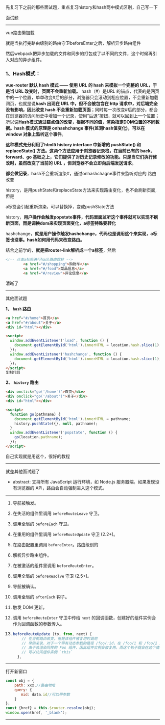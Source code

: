 先复习下之前的那些面试题，重点复习history和hash两中模式区别，自己写一下

面试题

----

vue路由懒加载

就是当执行完路由级别的路由守卫beforeEnter之后，解析异步路由组件

然后webpack把异步加载的文件和同步的打包成了以不同的文件，这个时候再引入对应的异步组件。

### 1、Hash模式：

**vue-router 默认 hash 模式 —— 使用 URL 的 hash 来模拟一个完整的 URL，于是当 URL 改变时，页面不会重新加载。** hash（#）是URL 的锚点，代表的是网页中的一个位置，单单改变#后的部分，浏览器只会滚动到相应位置，不会重新加载网页，也就是说**hash 出现在 URL 中，但不会被包含在 http 请求中，对后端完全没有影响，因此改变 hash 不会重新加载页面**；同时每一次改变#后的部分，都会在浏览器的访问历史中增加一个记录，使用”后退”按钮，就可以回到上一个位置；所以说**Hash模式通过锚点值的改变，根据不同的值，渲染指定DOM位置的不同数据。hash 模式的原理是 onhashchange 事件(监测hash值变化)，可以在 window 对象上监听这个事件**。

**这种模式充分利用了html5 history interface 中新增的 pushState() 和 replaceState() 方法。这两个方法应用于浏览器记录栈，在当前已有的 back、forward、go 基础之上，它们提供了对历史记录修改的功能。只是当它们执行修改时，虽然改变了当前的 URL ，但浏览器不会立即向后端发送请求**。

**都会做记录**，hash不会重新渲染#，通过onhashchagne事件来监听对应的 路由改变

history，是用pushState和replaceState方法来实现路由变化，也不会刷新页面,但是

a标签会引起重新渲染，可以替换掉，变成pushState方法



history，**用户操作会触发popstate事件，代码里面监听这个事件就可以实现不刷新页面，而是调换dom来实现页面变化，a标签特殊要转化**

hashchange，**就是用户操作触发hashchange，代码也是调用这个来实现，a标签也没事。hash如何用代码来改变路由。**

结合之前学的，**就是把router-link解析成一个a标签**，然后

```html
<!-- 点击a标签进行hash路由跳转 -->
        <a href="#/shopping">购物车</a>
        <a href="#/food">菜品信息</a>
        <a href="#/review">评论信息</a>
```

清晰了

----

其他面试题

**1、 `hash` 路由**

```html
<a href="#/home">首页</a>
<a href="#/about">关于</a>
<div id="html"></div>

<script>
  window.addEventListener('load', function () {
    document.getElementById('html').innerHTML = location.hash.slice(1);
  });
  window.addEventListener('hashchange', function () {
    document.getElementById('html').innerHTML = location.hash.slice(1);
  });
</script>
复制代码
```

**2、 `history` 路由**

```html
<div onclick="go('/home')">首页</div>
<div onclick="go('/about')">关于</div>
<div id="html"></div>

<script>
  function go(pathname) {
    document.getElementById('html').innerHTML = pathname;
    history.pushState({}, null, pathname);
  }
  window.addEventListener('popstate', function () {
    go(location.pathname);
  });
</script>
```

自己实现就是用这个，很好的教程

----

就差其他面试题了

- abstract: 支持所有 JavaScript 运行环境，如 Node.js 服务器端。如果发现没有浏览器的 API，路由会自动强制进入这个模式。

---

1. 导航被触发。

2. 在失活的组件里调用 `beforeRouteLeave` 守卫。

3. 调用全局的 `beforeEach` 守卫。

4. 在重用的组件里调用 `beforeRouteUpdate` 守卫 (2.2+)。

5. 在路由配置里调用 `beforeEnter`。路由级别的

6. 解析异步路由组件。

7. 在被激活的组件里调用 `beforeRouteEnter`。

8. 调用全局的 `beforeResolve` 守卫 (2.5+)。

9. 导航被确认。

10. 调用全局的 `afterEach` 钩子。

11. 触发 DOM 更新。

12. 调用 `beforeRouteEnter` 守卫中传给 `next` 的回调函数，创建好的组件实例会作为回调函数的参数传入。

13. ```js
    beforeRouteUpdate (to, from, next) {
        // 在当前路由改变，但是该组件被复用时调用
        // 举例来说，对于一个带有动态参数的路径 /foo/:id，在 /foo/1 和 /foo/2 之间跳转的时候，
        // 由于会渲染同样的 Foo 组件，因此组件实例会被复用。而这个钩子就会在这个情况下被调用。
        // 可以访问组件实例 `this`
      },
    ```

----

打开新窗口

```js
const obj = {
    path: xxx,//路由地址
    query: {
       mid: data.id//可以带参数
    }
};
const {href} = this.$router.resolve(obj);
window.open(href, '_blank');
```

----

